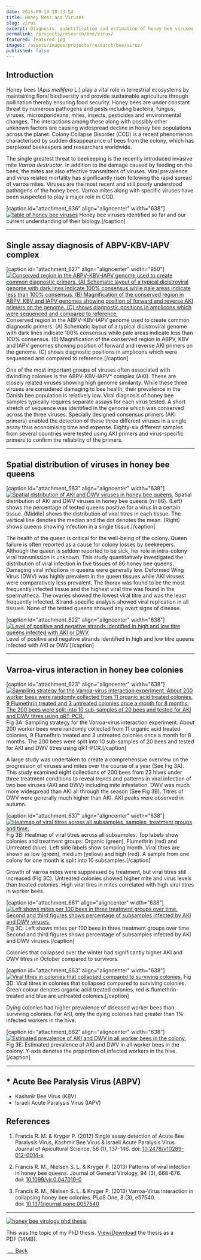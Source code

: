 ```yaml
---
date: 2015-09-10 18:33:54
title: Honey Bees and Viruses
slug: virus
excerpt: Diagnosis, quantification and estimation of honey bee viruses in worker bees and queen bees using improved methodology.
permalink: /projects/research/bee/virus/
featured: featured.jpg
images: /assets/images/projects/research/bee/virus/
published: false
---
```


## Introduction

Honey bees (_Apis mellifera_ L.) play a vital role in terrestrial ecosystems by maintaining floral biodiversity and provide sustainable agriculture through pollination thereby ensuring food security. Honey bees are under constant threat by numerous pathogens and pests including bacteria, fungus, viruses, microsporideans, mites, insects, pesticides and environmental changes. The interactions among these along with possibly other unknown factors are causing widespread decline in honey bee populations across the planet. Colony Collapse Disorder (CCD) is a recent phenomenon characterised by sudden disappearance of bees from the colony, which has perplexed beekeepers and researchers worldwide.

The single greatest threat to beekeeping is the recently introduced invasive mite _Varroa destructor_. In addition to the damage caused by feeding on the bees, the mites are also effective transmitters of viruses. Viral prevalence and virus related mortality has significantly risen following the rapid spread of varroa mites. Viruses are the most recent and still poorly understood pathogens of the honey bees. Varroa mites along with specific viruses have been suspected to play a major role in CCD.

[caption id="attachment_636" align="aligncenter" width="638"][![table of honey bee viruses](http://www.roymfrancis.com/wp-content/uploads/2015/09/Bee-Viruses-1024x341.jpg)](http://www.roymfrancis.com/wp-content/uploads/2015/09/Bee-Viruses.jpg) Honey bee viruses identified so far and our current understanding of their biology.[/caption]

***

## Single assay diagnosis of ABPV-KBV-IAPV complex

[caption id="attachment_627" align="aligncenter" width="950"][![Conserved region in the ABPV-KBV-IAPV genome used to create common diagnostic primers. (A) Schematic layout of a typical dicistroviral genome with dark lines indicate 100% consensus while pale areas indicate less than 100% consensus. (B) Magnification of the conserved region in ABPV, KBV and IAPV genomes showing position of forward and reverse AKI primers on the genome. (C) shows diagnostic positions in amplicons which were sequenced and compared to reference.](http://www.roymfrancis.com/wp-content/uploads/2015/09/aki.jpg)](http://www.roymfrancis.com/wp-content/uploads/2015/09/aki.jpg) Conserved region in the ABPV-KBV-IAPV genome used to create common diagnostic primers. (A) Schematic layout of a typical dicistroviral genome with dark lines indicate 100% consensus while pale areas indicate less than 100% consensus. (B) Magnification of the conserved region in ABPV, KBV and IAPV genomes showing position of forward and reverse AKI primers on the genome. (C) shows diagnostic positions in amplicons which were sequenced and compared to reference.[/caption]

One of the most important groups of viruses often associated with dwindling colonies is the ABPV-KBV-IAPV* complex (AKI). These are closely related viruses showing high genome similarity. While these three viruses are considered damaging to bee health, their prevalence in the Danish bee population is relatively low. Viral diagnosis of honey bee samples typically requires separate assays for each virus tested. A short stretch of sequence was identified in the genome which was conserved across the three viruses. Specially designed consensus primers (AKI primers) enabled the detection of these three different viruses in a single assay thus economising time and expense. Eighty-six different samples from several countries were tested using AKI primers and virus-specific primers to confirm the reliability of the primers.

***

## Spatial distribution of viruses in honey bee queens

[caption id="attachment_583" align="aligncenter" width="638"][![Spatial distribution of AKI and DWV viruses in honey bee queens.](http://www.roymfrancis.com/wp-content/uploads/2015/09/queen-virus-medium-011-1024x441.png)](http://www.roymfrancis.com/wp-content/uploads/2015/09/queen-virus-medium-011.png) Spatial distribution of AKI and DWV viruses in honey bee queens (n=86). (Left) shows the percentage of tested queens positive for a virus in a certain tissue. (Middle) shows the distribution of viral titres in each tissue. The vertical line denotes the median and the dot denotes the mean. (Right) shows queens showing infection in a single tissue.[/caption]

The health of the queen is critical for the well-being of the colony. Queen failure is often reported as a cause for colony losses by beekeepers. Although the queen is seldom reported to be sick, her role in intra-colony viral transmission is unknown. This study quantitatively investigated the distribution of viral infection in five tissues of 86 honey bee queens. Damaging viral infections in queens were generally low. Deformed Wing Virus (DWV) was highly prevalent in the queen tissues while AKI viruses were comparatively less prevalent. The thorax was found to be the most frequently infected tissue and the highest viral titre was found in the spermatheca. The ovaries showed the lowest viral titre and was the least frequently infected. Strand-specific analysis showed viral replication in all tissues. None of the tested queens showed any overt signs of disease.

[caption id="attachment_622" align="aligncenter" width="638"][![Level of positive and negative strands identified in high and low titre queens infected with AKI or DWV.](http://www.roymfrancis.com/wp-content/uploads/2015/09/queen-virus-medium-02-1024x791.png)](http://www.roymfrancis.com/wp-content/uploads/2015/09/queen-virus-medium-02.png) Level of positive and negative strands identified in high and low titre queens infected with AKI or DWV.[/caption]

***

## Varroa-virus interaction in honey bee colonies

[caption id="attachment_623" align="aligncenter" width="638"][![Sampling strategy for the Varroa-virus interaction experiment. About 200 worker bees were randomly collected from 11 organic acid treated colonies, 9 Flumethrin treated and 3 untreated colonies once a month for 8 months. The 200 bees were split into 10 sub-samples of 20 bees and tested for AKI and DWV titres using qRT-PCR.](http://www.roymfrancis.com/wp-content/uploads/2015/09/WExpSampling-04-1024x309.png)](http://www.roymfrancis.com/wp-content/uploads/2015/09/WExpSampling-04.png) Fig 3A: Sampling strategy for the Varroa-virus interaction experiment. About 200 worker bees were randomly collected from 11 organic acid treated colonies, 9 Flumethrin treated and 3 untreated colonies once a month for 8 months. The 200 bees were split into 10 sub-samples of 20 bees and tested for AKI and DWV titres using qRT-PCR.[/caption]

A large study was undertaken to create a comprehensive overview on the progression of viruses and mites over the course of a year (See Fig 3A). This study examined eight collections of 200 bees from 23 hives under three treatment conditions to reveal trends and patterns in viral infection of two bee viruses (AKI and DWV) including mite infestation. DWV was much more widespread than AKI all through the season (See Fig 3B). Titres of DWV were generally much higher than AKI. AKI peaks were observed in autumn.

[caption id="attachment_637" align="aligncenter" width="638"][![Heatmap of viral titres across all subsamples, samples, treatment groups and time.](http://www.roymfrancis.com/wp-content/uploads/2015/09/WExpHeatmap-1024x576.jpg)](http://www.roymfrancis.com/wp-content/uploads/2015/09/WExpHeatmap.jpg) Fig 3B: Heatmap of viral titres across all subsamples. Top labels show colonies and treatment groups: Organic (green), Flumethrin (red) and Untreated (blue). Left side labels show sampling month. Viral titres are shown as low (green), medium (yellow) and high (red). A sample from one colony for one month is split into 10 subsamples.[/caption]

Growth of varroa mites were suppressed by treatment, but viral titres still increased (Fig 3C). Untreated colonies showed higher mite and virus levels than treated colonies. High viral tires in mites correlated with high viral titres in worker bees.

[caption id="attachment_661" align="aligncenter" width="638"][![Left shows mites per 100 bees in three treatment groups over time. Second and third figures shows percentage of subsamples infected by AKI and DWV viruses.](http://www.roymfrancis.com/wp-content/uploads/2015/09/mitesandinfection-1024x438.jpg)](http://www.roymfrancis.com/wp-content/uploads/2015/09/mitesandinfection.jpg) Fig 3C: Left shows mites per 100 bees in three treatment groups over time. Second and third figures shows percentage of subsamples infected by AKI and DWV viruses.[/caption]

Colonies that collapsed over the winter had significantly higher AKI and DWV titres in October compared to survivors.

[caption id="attachment_663" align="aligncenter" width="638"][![Viral titres in colonies that collapsed compared to surviving colonies.](http://www.roymfrancis.com/wp-content/uploads/2015/09/case-study-titres-1024x680.jpg)](http://www.roymfrancis.com/wp-content/uploads/2015/09/case-study-titres.jpg) Fig 3D: Viral titres in colonies that collapsed compared to surviving colonies. Green colour denotes organic acid treated colonies, red is flumethrin-treated and blue are untreated colonies.[/caption]

Dying colonies had higher prevalence of diseased worker bees than surviving colonies. For AKI, only the dying colonies had greater than 1% infected workers in the hive.

[caption id="attachment_662" align="aligncenter" width="638"][![Estimated prevalence of AKI and DWV in all worker bees in the colony.](http://www.roymfrancis.com/wp-content/uploads/2015/09/virus-worker-prevalence-1024x652.jpg)](http://www.roymfrancis.com/wp-content/uploads/2015/09/virus-worker-prevalence.jpg) Fig 3E: Estimated prevalence of AKI and DWV in all worker bees in the colony. Y-axis denotes the proportion of infected workers in the hive.[/caption]

***

## * Acute Bee Paralysis Virus (ABPV)

* Kashmir Bee Virus (KBV)
* Israeli Acute Paralysis Virus (IAPV)

## References

1. Francis R. M. & Kryger P. (2012) Single assay detection of Acute Bee Paralysis Virus, Kashmir Bee Virus & Israeli Acute Paralysis Virus. Journal of Apicultural Science, 56 (1), 137-146. doi: [10.2478/v10289-012-0014-x](http://dx.doi.org/10.2478/v10289-012-0014-x)

2. Francis R. M., Nielsen S. L. & Kryger P. (2013) Patterns of viral infection in honey bee queens. Journal of General Virology, 94 (3), 668-676. doi: [10.1099/vir.0.047019-0](http://www.ncbi.nlm.nih.gov/pmc/articles/PMC3709610/)

3. Francis R. M., Nielsen S. L. & Kryger P. (2013) Varroa-Virus interaction in collapsing honey bee colonies. PLoS One, 8 (3), e57540. doi: [10.1371/journal.pone.0057540](http://journals.plos.org/plosone/article?id=10.1371/journal.pone.0057540)

***

[![honey bee virology phd thesis](http://www.roymfrancis.com/wp-content/uploads/2015/09/FrontCoverFinalSample-1024x705.jpg)](http://www.roymfrancis.com/wp-content/uploads/RoyPhDThesis_BookFormat_v101012.pdf)

This was the topic of my PhD thesis. [View/Download](http://www.roymfrancis.com/wp-content/uploads/RoyPhDThesis_BookFormat_v101012.pdf) the thesis as a PDF (14MB).

[ __  Back](research-bees/index.html)

